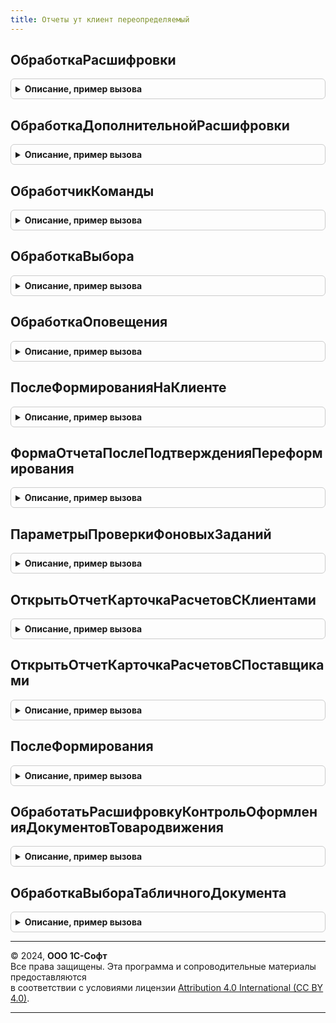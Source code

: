 ```yaml
---
title: Отчеты ут клиент переопределяемый
---
```



## ОбработкаРасшифровки
<details style="margin: 1em 0; padding: 0.5em; border: 1px solid #ccc; border-radius: 6px;">

<summary style="font-weight: bold; cursor: pointer;">Описание, пример вызова</summary>

```bsl

// Обработчик расшифровки табличного документа формы отчета.
//
// Параметры:
//   ЭтаФорма - ФормаКлиентскогоПриложения - форма отчета.
//   Элемент     - ПолеФормы        - табличный документ.
//   Расшифровка - Произвольный     - значение расшифровки точки, серии или значения диаграммы.
//   СтандартнаяОбработка - Булево  - признак выполнения стандартной (системной) обработки события.
//
Процедура ОбработкаРасшифровки(ЭтаФорма, Элемент, Расшифровка, СтандартнаяОбработка) Экспорт
```

Пример вызова
```bsl
ОтчетыУТКлиентПереопределяемый.ОбработкаРасшифровки(ЭтаФорма, Элемент, Расшифровка, СтандартнаяОбработка) 
```
</details>

## ОбработкаДополнительнойРасшифровки
<details style="margin: 1em 0; padding: 0.5em; border: 1px solid #ccc; border-radius: 6px;">

<summary style="font-weight: bold; cursor: pointer;">Описание, пример вызова</summary>

```bsl

// Обработчик дополнительной расшифровки (меню табличного документа формы отчета).
//
// Параметры:
//   ЭтаФорма - ФормаКлиентскогоПриложения - форма отчета.
//   Элемент     - ПолеФормы        - табличный документ.
//   Расшифровка - Произвольный     - значение расшифровки точки, серии или значения диаграммы.
//   СтандартнаяОбработка - Булево  - признак выполнения стандартной (системной) обработки события.
//
Процедура ОбработкаДополнительнойРасшифровки(ЭтаФорма, Элемент, Расшифровка, СтандартнаяОбработка) Экспорт
```

Пример вызова
```bsl
ОтчетыУТКлиентПереопределяемый.ОбработкаДополнительнойРасшифровки(ЭтаФорма, Элемент, Расшифровка, СтандартнаяОбработка) 
```
</details>

## ОбработчикКоманды
<details style="margin: 1em 0; padding: 0.5em; border: 1px solid #ccc; border-radius: 6px;">

<summary style="font-weight: bold; cursor: pointer;">Описание, пример вызова</summary>

```bsl

// Обработчик команд, добавленных динамически.
//
// Параметры:
//   ЭтаФорма - ФормаКлиентскогоПриложения - форма отчета.
//   Команда     - КомандаФормы     - команда, которая была вызвана.
//   Результат   - Булево           - Истина, если вызов команды обработан.
//
Процедура ОбработчикКоманды(ЭтаФорма, Команда, Результат) Экспорт
```

Пример вызова
```bsl
ОтчетыУТКлиентПереопределяемый.ОбработчикКоманды(ЭтаФорма, Команда, Результат) 
```
</details>

## ОбработкаВыбора
<details style="margin: 1em 0; padding: 0.5em; border: 1px solid #ccc; border-radius: 6px;">

<summary style="font-weight: bold; cursor: pointer;">Описание, пример вызова</summary>

```bsl

// Обработчик результата выбора подчиненной формы.
//
// Параметры:
//   ЭтаФорма       - ФормаКлиентскогоПриложения - форма отчета.
//   ВыбранноеЗначение - Произвольный     - результат выбора в подчиненной форме.
//   ИсточникВыбора    - ФормаКлиентскогоПриложения - форма, где осуществлен выбор.
//   Результат         - Булево           - Истина, если результат выбора обработан.
//
Процедура ОбработкаВыбора(ЭтаФорма,ВыбранноеЗначение, ИсточникВыбора, Результат) Экспорт
```

Пример вызова
```bsl
ОтчетыУТКлиентПереопределяемый.ОбработкаВыбора(ЭтаФорма, ВыбранноеЗначение, ИсточникВыбора, Результат) 
```
</details>

## ОбработкаОповещения
<details style="margin: 1em 0; padding: 0.5em; border: 1px solid #ccc; border-radius: 6px;">

<summary style="font-weight: bold; cursor: pointer;">Описание, пример вызова</summary>

```bsl

// Обработчик оповещения формы отчета.
//
// Параметры:
//   ЭтаФорма - ФормаКлиентскогоПриложения - форма отчета.
//   ИмяСобытия  - Строка           - идентификатор события для принимающих форм.
//   Параметр    - Произвольный     - расширенная информация о событии.
//   Источник    - ФормаКлиентскогоПриложения
//               - Произвольный - источник события.
//   ОповещениеОбработано - Булево - признак того, что событие обработано.
//
Процедура ОбработкаОповещения(ЭтаФорма, ИмяСобытия, Параметр, Источник) Экспорт
```

Пример вызова
```bsl
ОтчетыУТКлиентПереопределяемый.ОбработкаОповещения(ЭтаФорма, ИмяСобытия, Параметр, Источник) 
```
</details>

## ПослеФормированияНаКлиенте
<details style="margin: 1em 0; padding: 0.5em; border: 1px solid #ccc; border-radius: 6px;">

<summary style="font-weight: bold; cursor: pointer;">Описание, пример вызова</summary>

```bsl

// Метод вызывается из формы отчета после его формирования.
//
//	Параметры:
//		ФормаОтчета - ФормаКлиентскогоПриложения - форма отчета.
//
Процедура ПослеФормированияНаКлиенте(ФормаОтчета) Экспорт
```

Пример вызова
```bsl
ОтчетыУТКлиентПереопределяемый.ПослеФормированияНаКлиенте(ФормаОтчета) 
```
</details>

## ФормаОтчетаПослеПодтвержденияПереформирования
<details style="margin: 1em 0; padding: 0.5em; border: 1px solid #ccc; border-radius: 6px;">

<summary style="font-weight: bold; cursor: pointer;">Описание, пример вызова</summary>

```bsl

// Метод вызывается из формы отчета после его формирования.
//
//	Параметры:
//		Ответ - КодВозвратаДиалога - При варианте "Да" будут выполнено переформирование форм
//		ПараметрыВыполнения - Структура - Содержит в себе перечень форм, которые необходимо переформировать.
//
Процедура ФормаОтчетаПослеПодтвержденияПереформирования(Ответ, ПараметрыВыполнения) Экспорт
```

Пример вызова
```bsl
ОтчетыУТКлиентПереопределяемый.ФормаОтчетаПослеПодтвержденияПереформирования(Ответ, ПараметрыВыполнения) 
```
</details>

## ПараметрыПроверкиФоновыхЗаданий
<details style="margin: 1em 0; padding: 0.5em; border: 1px solid #ccc; border-radius: 6px;">

<summary style="font-weight: bold; cursor: pointer;">Описание, пример вызова</summary>

```bsl

// Метод возвращает обработчик ожидания "ПараметрыПроверкиФоновыхЗаданий".
//
// Возвращаемое значение:
//   ОписаниеОповещения - ПараметрыПроверкиФоновыхЗаданий
//
Функция ПараметрыПроверкиФоновыхЗаданий() Экспорт
```

Пример вызова
```bsl
Результат = ОтчетыУТКлиентПереопределяемый.ПараметрыПроверкиФоновыхЗаданий() 
```
</details>

## ОткрытьОтчетКарточкаРасчетовСКлиентами
<details style="margin: 1em 0; padding: 0.5em; border: 1px solid #ccc; border-radius: 6px;">

<summary style="font-weight: bold; cursor: pointer;">Описание, пример вызова</summary>

```bsl

// Открывает указанный вариант отчета КарточкаРасчетовСКлиентами контекстно из документов.
//
// Параметры:
//   КлючВарианта - Строка - Имя открываемой настройки отчета
//   Документ - ДокументСсылка - Ссылка на документ, для установки контекста.
//
Процедура ОткрытьОтчетКарточкаРасчетовСКлиентами(КлючВарианта, Документ) Экспорт
```

Пример вызова
```bsl
ОтчетыУТКлиентПереопределяемый.ОткрытьОтчетКарточкаРасчетовСКлиентами(КлючВарианта, Документ) 
```
</details>

## ОткрытьОтчетКарточкаРасчетовСПоставщиками
<details style="margin: 1em 0; padding: 0.5em; border: 1px solid #ccc; border-radius: 6px;">

<summary style="font-weight: bold; cursor: pointer;">Описание, пример вызова</summary>

```bsl

// Открывает указанный вариант отчета КарточкаРасчетовСПоставщиками контекстно из документов.
//
// Параметры:
//   КлючВарианта - Строка - Имя открываемой настройки отчета
//   Документ - ДокументСсылка - Ссылка на документ, для установки контекста.
//
Процедура ОткрытьОтчетКарточкаРасчетовСПоставщиками(КлючВарианта, Документ) Экспорт
```

Пример вызова
```bsl
ОтчетыУТКлиентПереопределяемый.ОткрытьОтчетКарточкаРасчетовСПоставщиками(КлючВарианта, Документ) 
```
</details>

## ПослеФормирования
<details style="margin: 1em 0; padding: 0.5em; border: 1px solid #ccc; border-radius: 6px;">

<summary style="font-weight: bold; cursor: pointer;">Описание, пример вызова</summary>

```bsl

// Возникает после окончания формирования отчета.
//
// Параметры:
//   ФормаОтчета - ФормаКлиентскогоПриложения - Форма отчета.
//   ОтчетСформирован - Булево - Истина если отчет был успешно сформирован.
//
Процедура ПослеФормирования(ФормаОтчета, ОтчетСформирован) Экспорт
```

Пример вызова
```bsl
ОтчетыУТКлиентПереопределяемый.ПослеФормирования(ФормаОтчета, ОтчетСформирован) 
```
</details>

## ОбработатьРасшифровкуКонтрольОформленияДокументовТовародвижения
<details style="margin: 1em 0; padding: 0.5em; border: 1px solid #ccc; border-radius: 6px;">

<summary style="font-weight: bold; cursor: pointer;">Описание, пример вызова</summary>

```bsl

// Вызывается для отчета "КонтрольОформленияДокументовТовародвижения".
//
// Параметры:
//  ЭтаФорма							 - ФормаКлиентскогоПриложения	 - форма, на которой происходит обработка расшифровки.
//  Расшифровка							 - см. Отчеты.КонтрольОформленияДокументовТовародвижений.СтруктураОтборовРаспоряженийСтрокаXML.
//  ИмяПроцедурыОписанияОповещения		 - Строка			 - имя процедуры обработчика описания оповещения закрытия формы, которая будет открыта во время обработки расшифровки.
//  ДатаОформления						 - Дата				 - дата окончания оформления складских актов, если потребуется оформлять складские акты.
//  ОтборыДляФормированияОтчетаКонтроля	 - ТабличнаяЧасть	 - см. табличную часть Обработки.ПомощникИсправленияОстатковТоваровОрганизаций.ОтборыДляФормированияОтчетаКонтроля.
//
Процедура ОбработатьРасшифровкуКонтрольОформленияДокументовТовародвижения( Экспорт
```

Пример вызова
```bsl
ОтчетыУТКлиентПереопределяемый.ОбработатьРасшифровкуКонтрольОформленияДокументовТовародвижения();
```
</details>

## ОбработкаВыбораТабличногоДокумента
<details style="margin: 1em 0; padding: 0.5em; border: 1px solid #ccc; border-radius: 6px;">

<summary style="font-weight: bold; cursor: pointer;">Описание, пример вызова</summary>

```bsl

// Обработчик двойного щелчка мыши, нажатия клавиши Enter или гиперссылки в табличном документе формы отчета.
// См. "Расширение поля формы для поля табличного документа.Выбор" в синтакс-помощнике.
//
// Параметры:
//   ФормаОтчета - ФормаКлиентскогоПриложения - форма отчета.
//   Элемент     - ПолеФормы        - табличный документ.
//   Область     - ОбластьЯчеекТабличногоДокумента - выбранное значение.
//   СтандартнаяОбработка - Булево - признак выполнения стандартной обработки события.
//
Процедура ОбработкаВыбораТабличногоДокумента(ФормаОтчета, Элемент, Область, СтандартнаяОбработка) Экспорт
```

Пример вызова
```bsl
ОтчетыУТКлиентПереопределяемый.ОбработкаВыбораТабличногоДокумента(ФормаОтчета, Элемент, Область, СтандартнаяОбработка) 
```
</details>

---

© 2024, **ООО 1С-Софт**  
Все права защищены. Эта программа и сопроводительные материалы предоставляются  
в соответствии с условиями лицензии [Attribution 4.0 International (CC BY 4.0)](https://creativecommons.org/licenses/by/4.0/legalcode).

---
